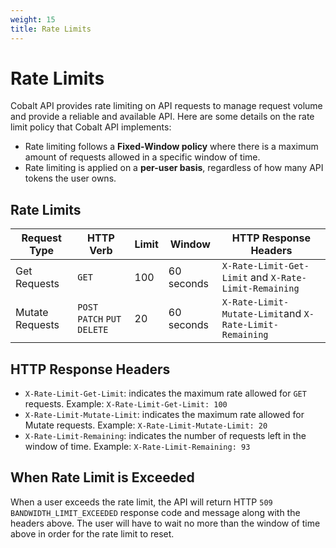 ```yaml
---
weight: 15
title: Rate Limits
---
```


# Rate Limits

Cobalt API provides rate limiting on API requests to manage request volume and provide a reliable and available API.
Here are some details on the rate limit policy that Cobalt API implements:

- Rate limiting follows a **Fixed-Window policy** where there is a maximum amount of requests allowed in a specific
window of time.
- Rate limiting is applied on a **per-user basis**, regardless of how many API tokens the user owns.

## Rate Limits

| Request Type    | HTTP Verb                     | Limit | Window     | HTTP Response Headers                                   |
|-----------------|-------------------------------|-------|------------|---------------------------------------------------------|
| Get Requests    | `GET`                         | 100   | 60 seconds | `X-Rate-Limit-Get-Limit` and  `X-Rate-Limit-Remaining`  |
| Mutate Requests | `POST` `PATCH` `PUT` `DELETE` | 20    | 60 seconds | `X-Rate-Limit-Mutate-Limit`and `X-Rate-Limit-Remaining` |

## HTTP Response Headers

- `X-Rate-Limit-Get-Limit`: indicates the maximum rate allowed for `GET` requests.
Example: `X-Rate-Limit-Get-Limit: 100`
- `X-Rate-Limit-Mutate-Limit`: indicates the maximum rate allowed for Mutate requests.
Example: `X-Rate-Limit-Mutate-Limit: 20`
- `X-Rate-Limit-Remaining`: indicates the number of requests left in the window of time.
Example: `X-Rate-Limit-Remaining: 93`

## When Rate Limit is Exceeded

When a user exceeds the rate limit, the API will return HTTP `509 BANDWIDTH_LIMIT_EXCEEDED` response code and message
along with the headers above. The user will have to wait no more than the window of time above in order for the
rate limit to reset.
